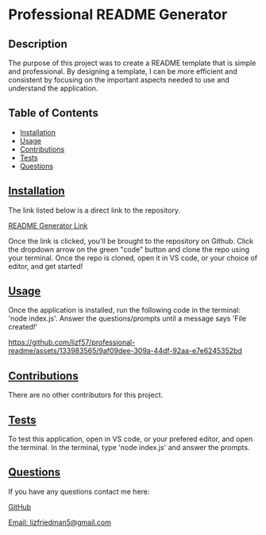 # Professional README Generator 

## Description
The purpose of this project was to create a README template that is simple and professional. By designing a template, I can be more efficient and consistent by focusing on the important aspects needed to use and understand the application. 

  ## Table of Contents
  * [Installation](#installation)
  * [Usage](#usage)
  * [Contributions](#contributions)
  * [Tests](#tests)
  * [Questions](#questions)


  ## [Installation](#Table-of-Contents)
  The link listed below is a direct link to the repository. 
  
  [README Generator Link](https://github.com/lizf57/professional-readme)

  Once the link is clicked, you'll be brought to the repository on Github. Click the dropdown arrow on the green "code" button and clone the repo using your terminal. Once the repo is cloned, open it in VS code, or your choice of editor, and get started!


  ## [Usage](#Table-of-Contents)
  Once the application is installed, run the following code in the terminal: 'node index.js'. Answer the questions/prompts until a message says 'File created!'

  https://github.com/lizf57/professional-readme/assets/133983565/9af09dee-309a-44df-92aa-e7e6245352bd


  ## [Contributions](#Table-of-Contents)
  There are no other contributors for this project.

  ## [Tests](#Table-of-Contents)
  To test this application, open in VS code, or your prefered editor, and open the terminal. In the terminal, type 'node index.js' and answer the prompts.

  ## [Questions](#Table-of-Contents)
If you have any questions contact me here:

  [GitHub](https://github.com/lizf57)
  
  [Email: lizfriedman5@gmail.com](mailto:lizfriedman5@gmail.com)





